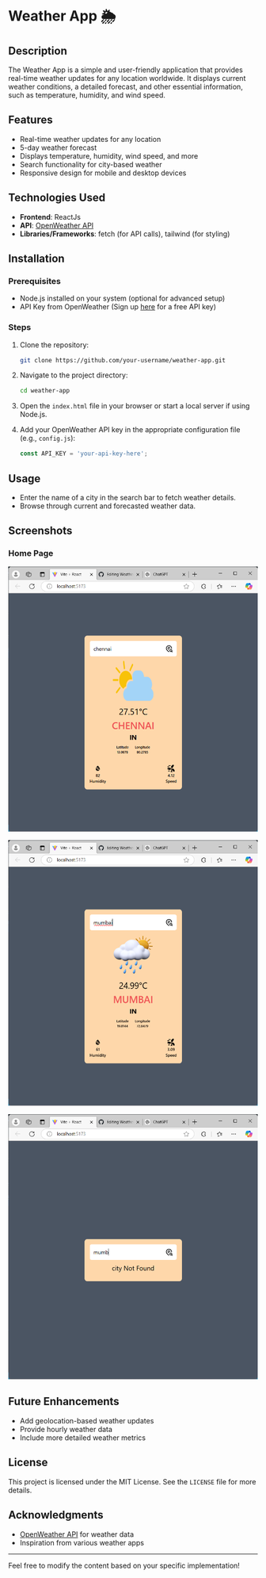 # Weather App 🌦️  

## Description  
The Weather App is a simple and user-friendly application that provides real-time weather updates for any location worldwide. It displays current weather conditions, a detailed forecast, and other essential information, such as temperature, humidity, and wind speed.  

## Features  
- Real-time weather updates for any location  
- 5-day weather forecast  
- Displays temperature, humidity, wind speed, and more  
- Search functionality for city-based weather  
- Responsive design for mobile and desktop devices  

## Technologies Used  
- **Frontend**: ReactJs 
- **API**: [OpenWeather API](https://openweathermap.org/)  
- **Libraries/Frameworks**: fetch (for API calls), tailwind (for styling)  

## Installation  

### Prerequisites  
- Node.js installed on your system (optional for advanced setup)  
- API Key from OpenWeather (Sign up [here](https://openweathermap.org/) for a free API key)  

### Steps  
1. Clone the repository:  
   ```bash  
   git clone https://github.com/your-username/weather-app.git  
   ```  

2. Navigate to the project directory:  
   ```bash  
   cd weather-app  
   ```  

3. Open the `index.html` file in your browser or start a local server if using Node.js.  

4. Add your OpenWeather API key in the appropriate configuration file (e.g., `config.js`):  
   ```javascript  
   const API_KEY = 'your-api-key-here';  
   ```  

## Usage  
- Enter the name of a city in the search bar to fetch weather details.  
- Browse through current and forecasted weather data.  

## Screenshots
### Home Page
![Weather App Home Page](src/assets/4.png)

![Weather App Home Page](src/assets/2.png)

![Weather App Home Page](src/assets/3.png)

## Future Enhancements  
- Add geolocation-based weather updates  
- Provide hourly weather data  
- Include more detailed weather metrics  

## License  
This project is licensed under the MIT License. See the `LICENSE` file for more details.  

## Acknowledgments  
- [OpenWeather API](https://openweathermap.org/) for weather data  
- Inspiration from various weather apps  

---  

Feel free to modify the content based on your specific implementation!

